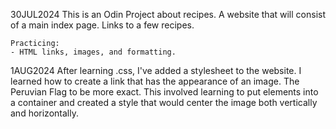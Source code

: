 30JUL2024 
    This is an Odin Project about recipes.
    A website that will consist of a main index page.
    Links to a few recipes.

    Practicing: 
    - HTML links, images, and formatting.

1AUG2024
    After learning .css, I've added a stylesheet 
    to the website. I learned how to create a link
    that has the appearance of an image. The
    Peruvian Flag to be more exact. This involved 
    learning to put elements into a container and 
    created a style that would center the image
    both vertically and horizontally. 